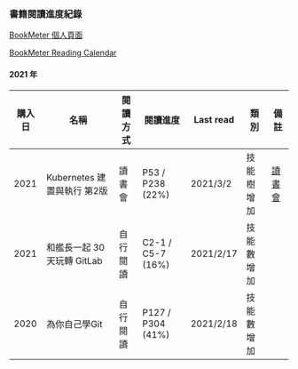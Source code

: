 ### 書籍閱讀進度紀錄

[BookMeter 個人頁面](https://bookmeter.com/users/1218380)

[BookMeter Reading Calendar](https://bookmeter.com/users/1218380/calendar)
#### 2021 年

| 購入日      | 名稱                      | 閱讀方式    | 閱讀進度           | Last read | 類別      | 備註                                                   |
| ---------- | ------------------------ | ---------  | ----------------- | --------- |-------- | -------------------------------------------------------|
| 2021       | Kubernetes 建置與執行 第2版 | 讀書會     | P53 / P238 (22%)  | 2021/3/2 | 技能樹增加 | [讀書會](https://github.com/sakanamax/SA_dockerReading) |
| 2021       | 和艦長一起 30 天玩轉 GitLab | 自行閱讀    | C2-1 / C5-7 (16%) | 2021/2/17 | 技能數增加 |                                                       |
| 2020       | 為你自己學Git              | 自行閱讀    | P127 / P304 (41%) | 2021/2/18 | 技能數增加 |                                                       |